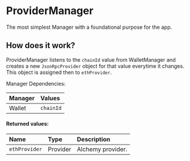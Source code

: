 # ProviderManager

The most simplest Manager with a foundational purpose for the app.

## How does it work?

ProviderManager listens to the `chainId` value from WalletManager and creates a new `JsonRpcProvider` object for that value everytime it changes. This object is assigned then to `ethProvider`.

Manager Dependencies:

| Manager | Values                                                          |
| :--- | :------------------------------------------------------------------- |
| Wallet | `chainId`

#### Returned values:
| Name | Type | Description                                                          |
| :--- | :--- | :------------------------------------------------------------------- |
|`ethProvider` | Provider | Alchemy provider.